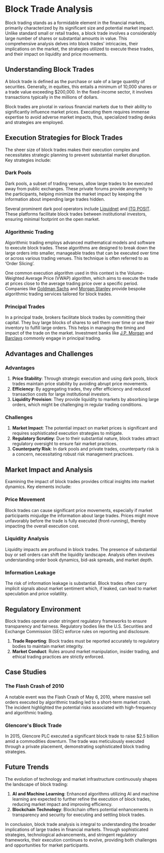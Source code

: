 # Block Trade Analysis

Block trading stands as a formidable element in the financial markets, primarily characterized by its significant size and potential market impact. Unlike standard small or retail trades, a block trade involves a considerably large number of shares or substantial amounts in value. This comprehensive analysis delves into block trades' intricacies, their implications on the market, the strategies utilized to execute these trades, and their impact on liquidity and price movements.

## Understanding Block Trades

A block trade is defined as the purchase or sale of a large quantity of securities. Generally, in equities, this entails a minimum of 10,000 shares or a trade value exceeding $200,000. In the fixed-income sector, it involves transactions typically in the millions of dollars. 

Block trades are pivotal in various financial markets due to their ability to significantly influence market prices. Executing them requires immense expertise to avoid adverse market impacts, thus, specialized trading desks and strategies are employed.

## Execution Strategies for Block Trades

The sheer size of block trades makes their execution complex and necessitates strategic planning to prevent substantial market disruption. Key strategies include:

### Dark Pools

Dark pools, a subset of trading venues, allow large trades to be executed away from public exchanges. These private forums provide anonymity to the participants, helping minimize the market impact by keeping the information about impending large trades hidden.

Several prominent dark pool operators include [Liquidnet](https://www.liquidnet.com/) and [ITG POSIT](https://www.itg.com/posit/). These platforms facilitate block trades between institutional investors, ensuring minimal footprint on the open market.

### Algorithmic Trading

Algorithmic trading employs advanced mathematical models and software to execute block trades. These algorithms are designed to break down the large orders into smaller, manageable trades that can be executed over time or across various trading venues. This technique is often referred to as ‘Order Slicing’.

One common execution algorithm used in this context is the Volume-Weighted Average Price (VWAP) algorithm, which aims to execute the trade at prices close to the average trading price over a specific period. Companies like [Goldman Sachs](https://www.goldmansachs.com/) and [Morgan Stanley](https://www.morganstanley.com/) provide bespoke algorithmic trading services tailored for block trades.

### Principal Trades

In a principal trade, brokers facilitate block trades by committing their capital. They buy large blocks of shares to sell them over time or use their inventory to fulfill large orders. This helps in managing the timing and impact of the trade on the market. Investment banks like [J.P. Morgan](https://www.jpmorgan.com/) and [Barclays](https://home.barclays/) commonly engage in principal trading.

## Advantages and Challenges

### Advantages

1. **Price Stability**: Through strategic execution and using dark pools, block trades maintain price stability by avoiding abrupt price movements.
2. **Efficiency**: By aggregating trades, they offer efficiency and reduced transaction costs for large institutional investors.
3. **Liquidity Provision**: They provide liquidity to markets by absorbing large orders, which might be challenging in regular trading conditions.

### Challenges

1. **Market Impact**: The potential impact on market prices is significant and requires sophisticated execution strategies to mitigate.
2. **Regulatory Scrutiny**: Due to their substantial nature, block trades attract regulatory oversight to ensure fair market practices.
3. **Counterparty Risk**: In dark pools and private trades, counterparty risk is a concern, necessitating robust risk management practices.

## Market Impact and Analysis

Examining the impact of block trades provides critical insights into market dynamics. Key elements include:

### Price Movement

Block trades can cause significant price movements, especially if market participants misjudge the information about large trades. Prices might move unfavorably before the trade is fully executed (front-running), thereby impacting the overall execution cost.

### Liquidity Analysis

Liquidity impacts are profound in block trades. The presence of substantial buy or sell orders can shift the liquidity landscape. Analysis often involves understanding order book dynamics, bid-ask spreads, and market depth.

### Information Leakage

The risk of information leakage is substantial. Block trades often carry implicit signals about market sentiment which, if leaked, can lead to market speculation and price volatility.

## Regulatory Environment

Block trades operate under stringent regulatory frameworks to ensure transparency and fairness. Regulatory bodies like the U.S. Securities and Exchange Commission (SEC) enforce rules on reporting and disclosure.

1. **Trade Reporting**: Block trades must be reported accurately to regulatory bodies to maintain market integrity.
2. **Market Conduct**: Rules around market manipulation, insider trading, and ethical trading practices are strictly enforced.

## Case Studies

### The Flash Crash of 2010

A notable event was the Flash Crash of May 6, 2010, where massive sell orders executed by algorithmic trading led to a short-term market crash. The incident highlighted the potential risks associated with high-frequency and algorithmic trading.

### Glencore's Block Trade

In 2015, Glencore PLC executed a significant block trade to raise $2.5 billion amid a commodities downturn. The trade was meticulously executed through a private placement, demonstrating sophisticated block trading strategies.

## Future Trends

The evolution of technology and market infrastructure continuously shapes the landscape of block trading:

1. **AI and Machine Learning**: Enhanced algorithms utilizing AI and machine learning are expected to further refine the execution of block trades, reducing market impact and improving efficiency.
2. **Blockchain Technology**: Blockchain offers potential enhancements in transparency and security for executing and settling block trades.

In conclusion, block trade analysis is integral to understanding the broader implications of large trades in financial markets. Through sophisticated strategies, technological advancements, and stringent regulatory frameworks, their execution continues to evolve, providing both challenges and opportunities for market participants.
